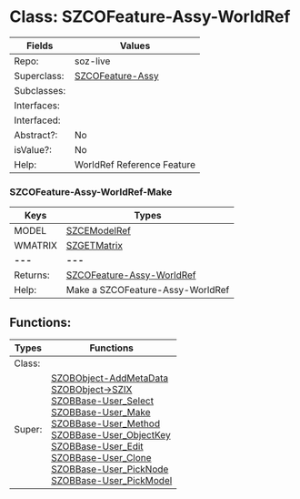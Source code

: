 
# Class:	SZCOFeature-Assy-WorldRef

| Fields | Values |
| --------- | --------- |
| Repo: | soz-live |
| Superclass: | [SZCOFeature-Assy](SZCOFeature-Assy.html) |
| Subclasses: |  |
| Interfaces: |  |
| Interfaced: |  |
| Abstract?: | No |
| isValue?: | No |
| Help: | WorldRef Reference Feature |

### SZCOFeature-Assy-WorldRef-Make

| Keys | Types |
| --------- | --------- |
| MODEL | [SZCEModelRef](SZCEModelRef.html) |
| WMATRIX | [SZGETMatrix](SZGETMatrix.html) |
| **---** | **---** |
| Returns: | [SZCOFeature-Assy-WorldRef](SZCOFeature-Assy-WorldRef.html) |
| Help: | Make a SZCOFeature-Assy-WorldRef |


## Functions:

| Types | Functions |
| --------- | --------- |
| Class: |  |
| Super: | [SZOBObject-AddMetaData](SZOBObject.html) <br> [SZOBObject->SZIX](SZOBObject.html) <br> [SZOBBase-User_Select](SZOBBase.html) <br> [SZOBBase-User_Make](SZOBBase.html) <br> [SZOBBase-User_Method](SZOBBase.html) <br> [SZOBBase-User_ObjectKey](SZOBBase.html) <br> [SZOBBase-User_Edit](SZOBBase.html) <br> [SZOBBase-User_Clone](SZOBBase.html) <br> [SZOBBase-User_PickNode](SZOBBase.html) <br> [SZOBBase-User_PickModel](SZOBBase.html) |


